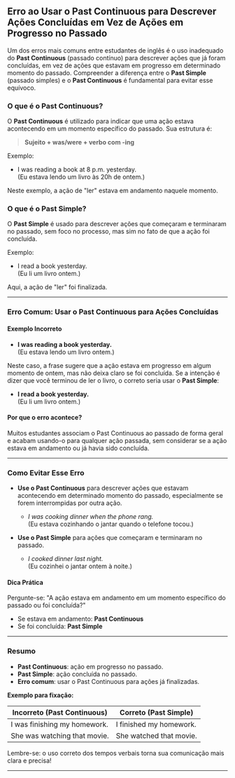 
## Erro ao Usar o Past Continuous para Descrever Ações Concluídas em Vez de Ações em Progresso no Passado

Um dos erros mais comuns entre estudantes de inglês é o uso inadequado do **Past Continuous** (passado contínuo) para descrever ações que já foram concluídas, em vez de ações que estavam em progresso em determinado momento do passado. Compreender a diferença entre o **Past Simple** (passado simples) e o **Past Continuous** é fundamental para evitar esse equívoco.

### O que é o Past Continuous?

O **Past Continuous** é utilizado para indicar que uma ação estava acontecendo em um momento específico do passado. Sua estrutura é:

> **Sujeito + was/were + verbo com -ing**

Exemplo:
- I was reading a book at 8 p.m. yesterday.  
(Eu estava lendo um livro às 20h de ontem.)

Neste exemplo, a ação de "ler" estava em andamento naquele momento.

### O que é o Past Simple?

O **Past Simple** é usado para descrever ações que começaram e terminaram no passado, sem foco no processo, mas sim no fato de que a ação foi concluída.

Exemplo:
- I read a book yesterday.  
(Eu li um livro ontem.)

Aqui, a ação de "ler" foi finalizada.

---

### Erro Comum: Usar o Past Continuous para Ações Concluídas

#### Exemplo Incorreto

- **I was reading a book yesterday.**  
(Eu estava lendo um livro ontem.)

Neste caso, a frase sugere que a ação estava em progresso em algum momento de ontem, mas não deixa claro se foi concluída. Se a intenção é dizer que você terminou de ler o livro, o correto seria usar o **Past Simple**:

- **I read a book yesterday.**  
(Eu li um livro ontem.)

#### Por que o erro acontece?

Muitos estudantes associam o Past Continuous ao passado de forma geral e acabam usando-o para qualquer ação passada, sem considerar se a ação estava em andamento ou já havia sido concluída.

---

### Como Evitar Esse Erro

- **Use o Past Continuous** para descrever ações que estavam acontecendo em determinado momento do passado, especialmente se forem interrompidas por outra ação.
  - *I was cooking dinner when the phone rang.*  
    (Eu estava cozinhando o jantar quando o telefone tocou.)

- **Use o Past Simple** para ações que começaram e terminaram no passado.
  - *I cooked dinner last night.*  
    (Eu cozinhei o jantar ontem à noite.)

#### Dica Prática

Pergunte-se: "A ação estava em andamento em um momento específico do passado ou foi concluída?"  
- Se estava em andamento: **Past Continuous**
- Se foi concluída: **Past Simple**

---

### Resumo

- **Past Continuous**: ação em progresso no passado.
- **Past Simple**: ação concluída no passado.
- **Erro comum**: usar o Past Continuous para ações já finalizadas.

**Exemplo para fixação:**

| Incorreto (Past Continuous)         | Correto (Past Simple)           |
|-------------------------------------|---------------------------------|
| I was finishing my homework.        | I finished my homework.         |
| She was watching that movie.        | She watched that movie.         |

Lembre-se: o uso correto dos tempos verbais torna sua comunicação mais clara e precisa!

---
```